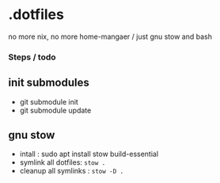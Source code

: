 # .dotfiles

no more nix, no more home-mangaer / just gnu stow and bash

### Steps / todo 

## init submodules
- git submodule init
- git submodule update

## gnu stow
- intall : sudo apt install stow build-essential
- symlink all dotfiles: `stow .`
- cleanup all symlinks : `stow -D .` 
